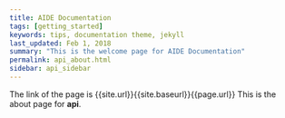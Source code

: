 ```yaml
---
title: AIDE Documentation
tags: [getting_started]
keywords: tips, documentation theme, jekyll
last_updated: Feb 1, 2018
summary: "This is the welcome page for AIDE Documentation"
permalink: api_about.html
sidebar: api_sidebar
---
```

The link of the page is {{site.url}}{{site.baseurl}}{{page.url}}
This is the about page for **api**.
